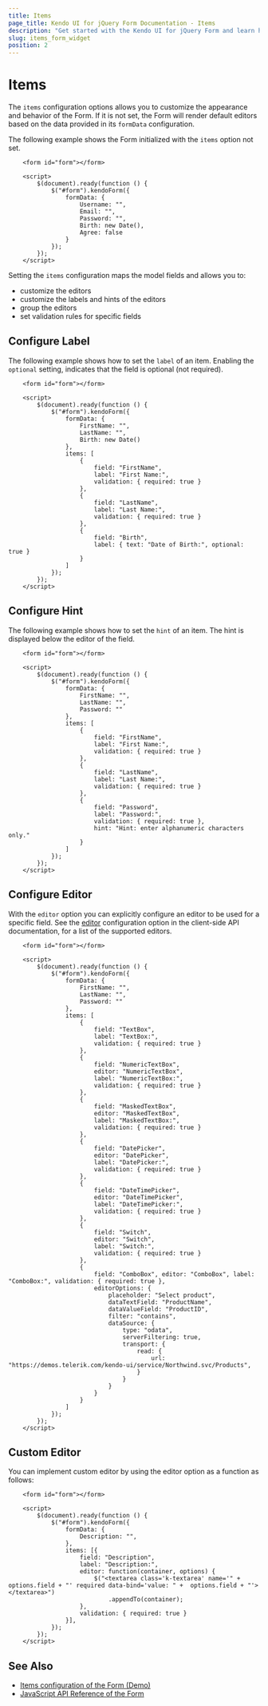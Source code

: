 ```yaml
---
title: Items
page_title: Kendo UI for jQuery Form Documentation - Items
description: "Get started with the Kendo UI for jQuery Form and learn how to configure items."
slug: items_form_widget
position: 2
---
```


# Items

The `items` configuration options allows you to customize the appearance and behavior of the Form. If it is not set, the Form will render default editors based on the data provided in its `formData` configuration.

The following example shows the Form initialized with the `items` option not set.

```dojo
    <form id="form"></form>

    <script>
        $(document).ready(function () {
            $("#form").kendoForm({
                formData: {
                    Username: "",
                    Email: "",
                    Password: "",
                    Birth: new Date(),
                    Agree: false
                }
            });
        });
    </script>
```

Setting the `items` configuration maps the model fields and allows you to:

* customize the editors
* customize the labels and hints of the editors
* group the editors
* set validation rules for specific fields

## Configure Label

The following example shows how to set the `label` of an item. Enabling the `optional` setting, indicates that the field is optional (not required).

```dojo
    <form id="form"></form>

    <script>
        $(document).ready(function () {
            $("#form").kendoForm({
                formData: {
                    FirstName: "",
                    LastName: "",
                    Birth: new Date()
                },
                items: [
                    {
                        field: "FirstName",
                        label: "First Name:",
                        validation: { required: true }
                    },
                    {
                        field: "LastName",
                        label: "Last Name:",
                        validation: { required: true }
                    },
                    {
                        field: "Birth",
                        label: { text: "Date of Birth:", optional: true }
                    }
                ]
            });
        });
    </script>
```

## Configure Hint

The following example shows how to set the `hint` of an item. The hint is displayed below the editor of the field.

```dojo
    <form id="form"></form>

    <script>
        $(document).ready(function () {
            $("#form").kendoForm({
                formData: {
                    FirstName: "",
                    LastName: "",
                    Password: ""
                },
                items: [
                    {
                        field: "FirstName",
                        label: "First Name:",
                        validation: { required: true }
                    },
                    {
                        field: "LastName",
                        label: "Last Name:",
                        validation: { required: true }
                    },
                    {
                        field: "Password",
                        label: "Password:",
                        validation: { required: true },
                        hint: "Hint: enter alphanumeric characters only."
                    }
                ]
            });
        });
    </script>
```

## Configure Editor

With the `editor` option you can explicitly configure an editor to be used for a specific field. See the [editor](https://docs.telerik.com/kendo-ui/api/javascript/ui/form/configuration/items#itemseditor) configuration option in the client-side API documentation, for a list of the supported editors.

```dojo
    <form id="form"></form>

    <script>
        $(document).ready(function () {
            $("#form").kendoForm({
                formData: {
                    FirstName: "",
                    LastName: "",
                    Password: ""
                },
                items: [
                    {
                        field: "TextBox",
                        label: "TextBox:",
                        validation: { required: true }
                    },
                    {
                        field: "NumericTextBox",
                        editor: "NumericTextBox",
                        label: "NumericTextBox:",
                        validation: { required: true }
                    },
                    {
                        field: "MaskedTextBox",
                        editor: "MaskedTextBox",
                        label: "MaskedTextBox:",
                        validation: { required: true }
                    },
                    {
                        field: "DatePicker",
                        editor: "DatePicker",
                        label: "DatePicker:",
                        validation: { required: true }
                    },
                    {
                        field: "DateTimePicker",
                        editor: "DateTimePicker",
                        label: "DateTimePicker:",
                        validation: { required: true }
                    },
                    {
                        field: "Switch",
                        editor: "Switch",
                        label: "Switch:",
                        validation: { required: true }
                    },
                    {
                        field: "ComboBox", editor: "ComboBox", label: "ComboBox:", validation: { required: true },
                        editorOptions: {
                            placeholder: "Select product",
                            dataTextField: "ProductName",
                            dataValueField: "ProductID",
                            filter: "contains",
                            dataSource: {
                                type: "odata",
                                serverFiltering: true,
                                transport: {
                                    read: {
                                        url: "https://demos.telerik.com/kendo-ui/service/Northwind.svc/Products",
                                    }
                                }
                            }
                        }
                    }
                ]
            });
        });
    </script>
```

## Custom Editor

You can implement custom editor by using the editor option as a function as follows:

```dojo
    <form id="form"></form>

    <script>
        $(document).ready(function () {
            $("#form").kendoForm({
                formData: {
                    Description: "",
                },
                items: [{
                    field: "Description",
                    label: "Description:",
                    editor: function(container, options) {
                        $("<textarea class='k-textarea' name='" + options.field + "' required data-bind='value: " +  options.field + "'></textarea>")
                            .appendTo(container);
                    },
                    validation: { required: true }
                }],
            });
        });
    </script>
```

## See Also

* [Items configuration of the Form (Demo)](https://demos.telerik.com/kendo-ui/form/items)
* [JavaScript API Reference of the Form](/api/javascript/ui/form)
